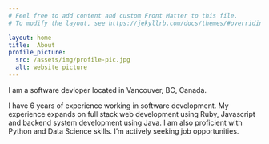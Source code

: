 ```yaml
---
# Feel free to add content and custom Front Matter to this file.
# To modify the layout, see https://jekyllrb.com/docs/themes/#overriding-theme-defaults

layout: home
title:  About
profile_picture:
  src: /assets/img/profile-pic.jpg
  alt: website picture
---
```


I am a software devloper located in Vancouver, BC, Canada.

I have 6 years of experience working in software development. My experience expands on full stack web development using Ruby, Javascript and backend system development using Java. I am also proficient with Python and Data Science skills. I’m actively seeking job opportunities.

